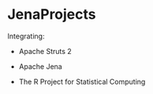 JenaProjects
============

Integrating: 

 - Apache Struts 2

 - Apache Jena

 - The R Project for Statistical Computing
